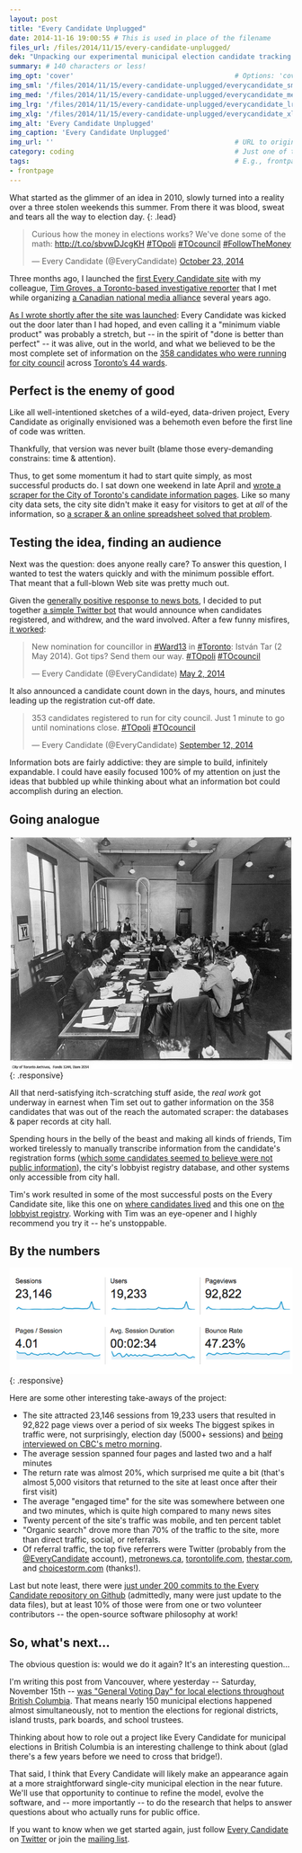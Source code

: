 ```yaml
---
layout: post
title: "Every Candidate Unplugged"
date: 2014-11-16 19:00:55 # This is used in place of the filename
files_url: /files/2014/11/15/every-candidate-unplugged/
dek: "Unpacking our experimental municipal election candidate tracking platform"
summary: # 140 characters or less!
img_opt: 'cover'                                        # Options: 'cover' or 'inlne' or 'none'
img_sml: '/files/2014/11/15/every-candidate-unplugged/everycandidate_sml.jpg'                          # Default on cover or inline
img_med: '/files/2014/11/15/every-candidate-unplugged/everycandidate_med.jpg'                          # 640x512px cover, inline
img_lrg: '/files/2014/11/15/every-candidate-unplugged/everycandidate_lrg.jpg'                          # 800x640px cover, inline
img_xlg: '/files/2014/11/15/every-candidate-unplugged/everycandidate_xlg.jpg'                         # 1200x960px cover only
img_alt: 'Every Candidate Unplugged'                                             # Alt for inline
img_caption: 'Every Candidate Unplugged'                                         # Caption for either
img_url: ''                                             # URL to original image
category: coding                                        # Just one of the 4xCs
tags:                                                   # E.g., frontpage
- frontpage
---
```


What started as the glimmer of an idea in 2010, slowly turned into a reality over a three stolen weekends this summer. From there it was blood, sweat and tears all the way to election day.
{: .lead}

<blockquote class="twitter-tweet" lang="en"><p>Curious how the money in elections works? We&#39;ve done some of the math: <a href="http://t.co/sbvwDJcgKH">http://t.co/sbvwDJcgKH</a> <a href="https://twitter.com/hashtag/TOpoli?src=hash">#TOpoli</a> <a href="https://twitter.com/hashtag/TOcouncil?src=hash">#TOcouncil</a> <a href="https://twitter.com/hashtag/FollowTheMoney?src=hash">#FollowTheMoney</a></p>&mdash; Every Candidate (@EveryCandidate) <a href="https://twitter.com/EveryCandidate/status/525344966475010048">October 23, 2014</a></blockquote>
<script async src="//platform.twitter.com/widgets.js" charset="utf-8"></script>

Three months ago, I launched the [first Every Candidate site][ec] with my colleague, [Tim Groves, a Toronto-based investigative reporter](http://timgrovesreports.wordpress.com/) that I met while organizing [a Canadian national media alliance](http://phillipadsmith.com/2006/05/a-progressive-media-alliance.html) several years ago.

[As I wrote shortly after the site was launched](http://phillipadsmith.com/2014/09/introducing-every-candidate.html): Every Candidate was kicked out the door later than I had hoped, and even calling it a "minimum viable product" was probably a stretch, but -- in the spirit of "done is better than perfect" -- it was alive, out in the world, and what we believed to be the most complete set of information on the [358 candidates who were running for city council][candidates] across [Toronto’s 44 wards][wards].

## Perfect is the enemy of good

Like all well-intentioned sketches of a wild-eyed, data-driven project, Every Candidate as originally envisioned was a behemoth even before the first line of code was written. 

Thankfully, that version was never built (blame those every-demanding constrains: time & attention). 

Thus, to get some momentum it had to start quite simply, as most successful products do. I sat down one weekend in late April and [wrote a scraper for the City of Toronto's candidate information pages](https://github.com/phillipadsmith/EveryCandidate_bot). Like so many city data sets, the city site didn't make it easy for visitors to get at _all_ of the information, so [a scraper & an online spreadsheet solved that problem](https://docs.google.com/spreadsheets/d/1ePIktd1I-U9DsVfeSrHWAN9-dMfefCgaBWwwHFwH0J0/edit?usp=sharing).

## Testing the idea, finding an audience

Next was the question: does anyone really care? To answer this question, I wanted to test the waters quickly and with the minimum possible effort. That meant that a full-blown Web site was pretty much out.

Given the [generally positive response to news bots](https://source.opennews.org/en-US/articles/tags/botweek/), I decided to put together [a simple Twitter bot](https://github.com/phillipadsmith/EveryCandidate_bot) that would announce when candidates registered, and withdrew, and the ward involved. After a few funny misfires, [it worked](https://twitter.com/everycandidate): 

<blockquote class="twitter-tweet" lang="en"><p>New nomination for councillor in <a href="https://twitter.com/hashtag/Ward13?src=hash">#Ward13</a> in <a href="https://twitter.com/hashtag/Toronto?src=hash">#Toronto</a>: István Tar (2 May 2014). Got tips? Send them our way. <a href="https://twitter.com/hashtag/TOpoli?src=hash">#TOpoli</a> <a href="https://twitter.com/hashtag/TOcouncil?src=hash">#TOcouncil</a></p>&mdash; Every Candidate (@EveryCandidate) <a href="https://twitter.com/EveryCandidate/status/462341499032985600">May 2, 2014</a></blockquote>
<script async src="//platform.twitter.com/widgets.js" charset="utf-8"></script>

It also announced a candidate count down in the days, hours, and minutes leading up the registration cut-off date.

<blockquote class="twitter-tweet" lang="en"><p>353 candidates registered to run for city council. Just 1 minute to go until nominations close. <a href="https://twitter.com/hashtag/TOpoli?src=hash">#TOpoli</a> <a href="https://twitter.com/hashtag/TOcouncil?src=hash">#TOcouncil</a></p>&mdash; Every Candidate (@EveryCandidate) <a href="https://twitter.com/EveryCandidate/status/510487670775369728">September 12, 2014</a></blockquote>
<script async src="//platform.twitter.com/widgets.js" charset="utf-8"></script>

Information bots are fairly addictive: they are simple to build, infinitely expandable. I could have easily focused 100% of my attention on just the ideas that bubbled up while thinking about what an information bot could accomplish during an election. 

## Going analogue

![Toronto Star newsroom, 1930](/files/2014/11/15/every-candidate-unplugged/toronto_star.jpg)
{: .responsive}

All that nerd-satisfying itch-scratching stuff aside, the _real work_ got underway in earnest when Tim set out to gather information on the 358 candidates that was out of the reach the automated scraper: the databases & paper records at city hall.

Spending hours in the belly of the beast and making all kinds of friends, Tim worked tirelessly to manually transcribe information from the candidate's registration forms ([which some candidates seemed to believe were not public information](https://twitter.com/EveryCandidate/status/515157164353421312)), the city's lobbyist registry database, and other systems only accessible from city hall.

Tim's work resulted in some of the most successful posts on the Every Candidate site, like this one on [where candidates lived](http://everycandidate.org/2014/10/14/running-close-to-home/) and this one on [the lobbyist registry](http://everycandidate.org/2014/09/26/lobbyist-registry/). Working with Tim was an eye-opener and I highly recommend you try it -- he's unstoppable.

## By the numbers

![Google Analytics](/files/2014/11/15/every-candidate-unplugged/google-analytics.png)
{: .responsive}

Here are some other interesting take-aways of the project:

* The site attracted 23,146 sessions from 19,233 users that resulted in 92,822 page views over a period of six weeks
The biggest spikes in traffic were, not surprisingly, election day (5000+ sessions) and [being interviewed on CBC's metro morning](https://soundcloud.com/everycandidate/every-candidates-phillip-smith-on-metro-morning).
* The average session spanned four pages and lasted two and a half minutes
* The return rate was almost 20%, which surprised me quite a bit (that's almost 5,000 visitors that returned to the site at least once after their first visit)
* The average "engaged time" for the site was somewhere between one and two minutes, which is quite high compared to many news sites
* Twenty percent of the site's traffic was mobile, and ten percent tablet
* "Organic search" drove more than 70% of the traffic to the site, more than direct traffic, social, or referrals.
* Of referral traffic, the top five referrers were Twitter (probably from the [@EveryCandidate](https://twitter.com/EveryCandidate) account), [metronews.ca](http://metronews.ca/voices/ford-for-toronto/1189320/toronto-voting-101-how-to-choose-your-city-councillor/), [torontolife.com](http://www.torontolife.com/informer/stat-informer/2014/10/14/lot-city-council-candidates-dont-live-wards-theyre-running/), [thestar.com](http://www.thestar.com/news/city_hall/toronto2014election/2014/09/24/want_better_toronto_government_dont_forget_the_other_44_races_keenan.html), and [choicestorm.com](http://choicestorm.com) (thanks!). 

Last but note least, there were [just under 200 commits to the Every Candidate repository on Github](https://github.com/phillipadsmith/everycandidate.org) (admittedly, many were just update to the data files), but at least 10% of those were from one or two volunteer contributors -- the open-source software philosophy at work!

## So, what's next…

The obvious question is: would we do it again? It's an interesting question…

I'm writing this post from Vancouver, where yesterday -- Saturday, November 15th -- [was "General Voting Day" for local elections throughout British Columbia](https://en.wikipedia.org/wiki/British_Columbia_municipal_elections,_2014). That means nearly 150 municipal elections happened almost simultaneously, not to mention the elections for regional districts, island trusts, park boards, and school trustees.

Thinking about how to role out a project like Every Candidate for municipal elections in British Columbia is an interesting challenge to think about (glad there's a few years before we need to cross that bridge!).

That said, I think that Every Candidate will likely make an appearance again at a more straightforward single-city municipal election in the near future. We'll use that opportunity to continue to refine the model, evolve the software, and -- more importantly -- to do the research that helps to answer questions about who actually runs for public office.

If you want to know when we get started again, just follow [Every Candidate][ec] on [Twitter](https://twitter.com/everycandidate) or join the [mailing list](http://everycandidate.us9.list-manage.com/subscribe?u=09074efe2b0086bf8393435b8&id=15bc7ccac5).

[ec]: http://everycandidate.org/
[wards]: http://everycandidate.org/wards/#toronto-wards
[candidates]: http://everycandidate.org/candidates/#toronto-council
